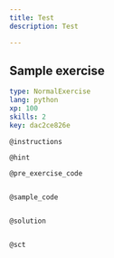 ```yaml
---
title: Test
description: Test

---
```

## Sample exercise

```yaml
type: NormalExercise
lang: python
xp: 100
skills: 2
key: dac2ce826e
```


`@instructions`

`@hint`

`@pre_exercise_code`
```{python}

```

`@sample_code`
```{python}

```

`@solution`
```{python}

```

`@sct`
```{python}

```
